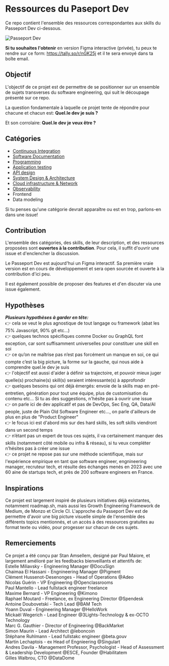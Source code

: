 # Ressources du Paseport Dev

Ce repo contient l'ensemble des ressources correspondantes aux skills du Passeport Dev ci-dessous.

![Passeport Dev](https://i.postimg.cc/P5Vmjv9f/Capture-d-e-cran-2023-07-25-a-12-46-21.png)

**Si tu souhaites l'obtenir** en version Figma interactive (privée), tu peux te rendre sur ce form: https://tally.so/r/nGK25j et il te sera envoyé dans ta boîte email.

## Objectif

L'objectif de ce projet est de permettre de se positionner sur un ensemble de sujets transverses du software engineering, qui suit le découpage présenté sur ce repo.

La question fondamentale à laquelle ce projet tente de répondre pour chacune et chacun est: **Quel.le dev je suis ?**

Et son corrolaire: **Quel.le dev je veux être ?**


## Catégories
- [Continuous Integration](continuous-integration.md)
- [Software Documentation](software-documentation.md)
- [Programming](programming.md)
- [Application testing](application-testing.md)
- [API design](api-design.md)
- [System Design & Architecture](system-design-architecture.md)
- [Cloud infrastructure & Network](cloud-infrastructure-network.md)
- [Observability](observability.md)
- Frontend
- Data modeling

Si tu penses qu'une catégorie devrait apparaître ou est en trop, parlons-en dans une issue!

## Contribution
L'ensemble des catégories, des skills, de leur description, et des ressources proposées sont **ouvertes à la contribution**. Pour cela, il suffit d'ouvrir une issue et d'enclencher la discussion.

Le Passeport Dev est aujourd'hui un Figma interactif. Sa première vraie version est en cours de développement et sera open sourcée et ouverte à la contribution d'ici peu.

Il est également possible de proposer des features et d'en discuter via une issue également.

## Hypothèses

***Plusieurs hypothèses à garder en tête:***
\
👉 cela se veut le plus agnostique de tout langage ou framework (abat les 75% Javascript, 90% git etc…)\
👉 quelques technos spécifiques comme Docker ou GraphQL font exception, car sont suffisamment universelles pour constituer une skill en soi\
👉 ce qu’on ne maîtrise pas n’est pas forcément un manque en soi, ce qui compte c’est la big picture, la forme sur la gauche, qui nous aide à comprendre quel.le dev je suis\
👉 l'objectif est aussi d'aider à définir sa trajectoire, et pouvoir mieux juger quelle(s) prochaine(s) skill(s) seraient intéressante(s) à approfondir\
👉 quelques besoins qui ont déjà émergés: envoie de la skills map en pré-entretien, génération pour tout une équipe, plus de customisation du contenu etc… Si tu as des suggestions, n'hésite pas à ouvrir une issue\
👉 on parle ici de dev applicatif et pas de DevOps, Sec Eng, QA, Data/AI people, juste de Plain Old Software Engineer etc…, on parle d'ailleurs de plus en plus de "Product Engineer"\
👉 le focus ici est d'abord mis sur des hard skills, les soft skills viendront dans un second temps\
👉 n’étant pas un expert de tous ces sujets, il va certainement manquer des skills (notamment côté mobile ou infra & réseau), si tu veux compléter n’hésites pas à créer une issue\
👉 ce projet ne repose pas sur une méthode scientifique, mais sur l'expérience empirique en tant que software engineer, engnineering manager, recruteur tech, et résulte des échanges menés en 2023 avec une 60 aine de startups tech, et près de 200 software engineers en France.

## Inspirations

Ce projet est largement inspiré de plusieurs initiatives déjà existantes, notamment roadmap.sh, mais aussi les Growth Engineering Framework de Medium, de Monzo et Circle CI. L'approche du Passeport Dev est de permettre d'avoir une big picture visuelle simple de l'ensemble des différents topics mentionnés, et un accès à des ressources gratuites au format texte ou vidéo, pour progesser sur chacun de ces sujets.

## Remerciements

Ce projet a été conçu par Stan Amsellem, designé par Paul Maiore, et largement amélioré par les feedbacks bienveillants et attentifs de:\
Estelle Miliavsky - Engineering Manager @DocuSign\
Chaimaa El Hassani - Engnineering Manager @Pigment\
Clément Hussenot-Desenonges - Head of Operations @Adeo\
Nicolas Guérin - VP Engineering @Openclassrooms\
Paul Mantello - Lead fullstack engineer freelance\
Maxime Bernard - VP Engineering @Kimono\
Raphael Moutard - Freelance, ex Engineering Director @Spendesk\
Antoine Doubovetski - Tech Lead @BAM Tech\
Yoann Duval - Engineering Manager @HelloWork\
Mickaël Wegerich - Lead Engineer @3Lights-Technology & ex-OCTO Technology\
Marc G. Gauthier - Director of Engineering @BackMarket\
Simon Maurin - Lead Architect @leboncoin\
Stéphane Ruhlmann - Lead fullstakc engineer @beta.gouv\
Martin Lechaptois - ex Head of Engnieering @Singulart\
Andres Davila - Management Professor, Psychologist - Head of Assessment & Leadership Development @ESCE, Founder @Habilitatem\
Gilles Walbrou, CTO @DataDome


